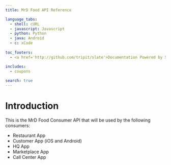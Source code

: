 ```yaml
---
title: MrD Food API Reference

language_tabs:
  - shell: cURL
  - javascript: Javascript
  - python: Python
  - java: Android
  - c: xCode
  
toc_footers:
  - <a href='http://github.com/tripit/slate'>Documentation Powered by Slate</a>

includes:
  - coupons
 
search: true
---
```


# Introduction

This is the MrD Food Consumer API that will be used by the following consumers:

* Restaurant App
* Customer App (iOS and Android)
* HQ App
* Marketplace App
* Call Center App
